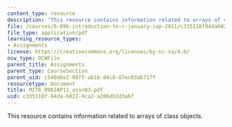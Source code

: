 ```yaml
---
content_type: resource
description: 'This resource contains information related to arrays of class objects. '
file: /courses/6-096-introduction-to-c-january-iap-2011/c335118f84da60229ca2a206db2d3a6f_MIT6_096IAP11_assn03.pdf
file_type: application/pdf
learning_resource_types:
- Assignments
license: https://creativecommons.org/licenses/by-nc-sa/4.0/
ocw_type: OCWFile
parent_title: Assignments
parent_type: CourseSection
parent_uid: c548d6e2-98ff-ab1b-84c8-87ec03ab717f
resourcetype: Document
title: MIT6_096IAP11_assn03.pdf
uid: c335118f-84da-6022-9ca2-a206db2d3a6f
---
```

This resource contains information related to arrays of class objects. 